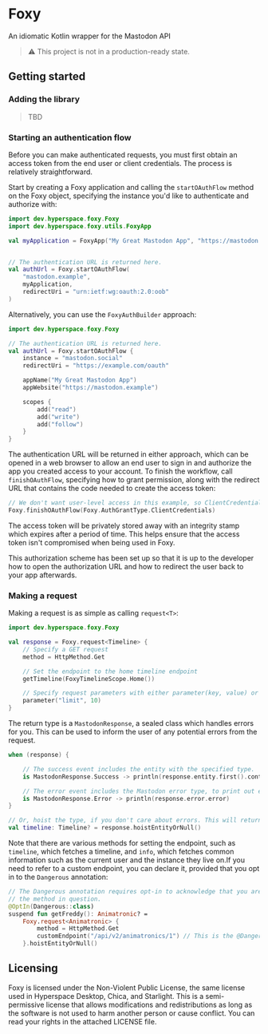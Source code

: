 # Foxy

An idiomatic Kotlin wrapper for the Mastodon API

> :warning: This project is not in a production-ready state.

## Getting started

### Adding the library

> TBD

### Starting an authentication flow

Before you can make authenticated requests, you must first obtain an access token from the end user or client
credentials. The process is relatively straightforward.

Start by creating a Foxy application and calling the `startOAuthFlow` method on the Foxy object, specifying the instance
you'd like to authenticate and authorize with:

```kotlin
import dev.hyperspace.foxy.Foxy
import dev.hyperspace.foxy.utils.FoxyApp

val myApplication = FoxyApp("My Great Mastodon App", "https://mastodon.example")


// The authentication URL is returned here.
val authUrl = Foxy.startOAuthFlow(
    "mastodon.example",
    myApplication,
    redirectUri = "urn:ietf:wg:oauth:2.0:oob"
)

```

Alternatively, you can use the `FoxyAuthBuilder` approach:

```kotlin
import dev.hyperspace.foxy.Foxy

// The authentication URL is returned here.
val authUrl = Foxy.startOAuthFlow {
    instance = "mastodon.social"
    redirectUri = "https://example.com/oauth"

    appName("My Great Mastodon App")
    appWebsite("https://mastodon.example")

    scopes {
        add("read")
        add("write")
        add("follow")
    }
}

```

The authentication URL will be returned in either approach, which can be opened in a web browser to allow an end user to
sign in and authorize the app you created access to your account. To finish the workflow, call `finishOAuthFlow`,
specifying how to grant permission, along with the redirect URL that contains the code needed to create the access
token:

```kotlin
// We don't want user-level access in this example, so ClientCredentials will do.
Foxy.finishOAuthFlow(Foxy.AuthGrantType.ClientCredentials)
```

The access token will be privately stored away with an integrity stamp which expires after a period of time. This helps
ensure that the access token isn't compromised when being used in Foxy.

This authorization scheme has been set up so that it is up to the developer how to open the authorization URL and how to
redirect the user back to your app afterwards.

### Making a request

Making a request is as simple as calling `request<T>`:

```kotlin
import dev.hyperspace.foxy.Foxy

val response = Foxy.request<Timeline> {
    // Specify a GET request
    method = HttpMethod.Get

    // Set the endpoint to the home timeline endpoint
    getTimeline(FoxyTimelineScope.Home())

    // Specify request parameters with either parameter(key, value) or parameters(builder)
    parameter("limit", 10)
}
```

The return type is a `MastodonResponse`, a sealed class which handles errors for you. This can be used to inform the
user of any potential errors from the request.

```kotlin
when (response) {

    // The success event includes the entity with the specified type.
    is MastodonResponse.Success -> println(response.entity.first().content)

    // The error event includes the Mastodon error type, to print out errors.
    is MastodonResponse.Error -> println(response.error.error)
}

// Or, hoist the type, if you don't care about errors. This will return a nullable type.
val timeline: Timeline? = response.hoistEntityOrNull()

```

Note that there are various methods for setting the endpoint, such as `timeline`, which fetches a timeline, and `info`,
which fetches common information such as the current user and the instance they live on.If you need to refer to a custom
endpoint, you can declare it, provided that you opt in to the `Dangerous` annotation:

```kotlin
// The Dangerous annotation requires opt-in to acknowledge that you are aware of the unintended side effects of using
// the method in question.
@OptIn(Dangerous::class)
suspend fun getFreddy(): Animatronic? =
    Foxy.request<Animatronic> {
        method = HttpMethod.Get
        customEndpoint("/api/v2/animatronics/1") // This is the @Dangerous annotated method.
    }.hoistEntityOrNull()

```

## Licensing

Foxy is licensed under the Non-Violent Public License, the same license used in Hyperspace Desktop, Chica, and
Starlight. This is a semi-permissive license that allows modifications and redistributions as long as the software is
not used to harm another person or cause conflict. You can read your rights in the attached LICENSE file.